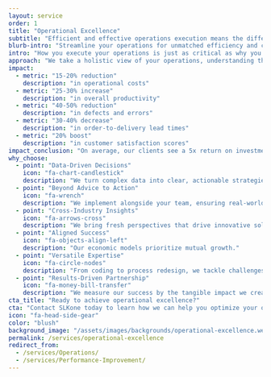 ```yaml
---
layout: service
order: 1
title: "Operational Excellence"
subtitle: "Efficient and effective operations execution means the difference between withstanding shocks, ensuring continuity, and satisfying customers. We help clients reduce complexity, codify options, and make decisions that improve on-time, on-cost, and on-quality metrics."
blurb-intro: "Streamline your operations for unmatched efficiency and customer delight."
intro: "How you execute your operations is just as critical as why you do it. SLKone simplifies operations, enhances decision-making, and improves performance in on-time delivery, cost control, and quality. We ensure your business can quickly adapt to market disruptions while maintaining consistency in customer satisfaction."
approach: "We take a holistic view of your operations, understanding that true excellence comes from the seamless integration of people, processes, and technology. Our data-driven methodology allows us to identify bottlenecks, inefficiencies, and opportunities for improvement across your entire value chain."
impact:
  - metric: "15-20% reduction"
    description: "in operational costs"
  - metric: "25-30% increase"
    description: "in overall productivity"
  - metric: "40-50% reduction"
    description: "in defects and errors"
  - metric: "30-40% decrease"
    description: "in order-to-delivery lead times"
  - metric: "20% boost"
    description: "in customer satisfaction scores"
impact_conclusion: "On average, our clients see a 5x return on investment within the first year of implementation. These improvements translate into tangible financial benefits, positioning your business for long-term success."
why_choose:
  - point: "Data-Driven Decisions"
    icon: "fa-chart-candlestick"
    description: "We turn complex data into clear, actionable strategies."
  - point: "Beyond Advice to Action"
    icon: "fa-wrench"
    description: "We implement alongside your team, ensuring real-world results."
  - point: "Cross-Industry Insights"
    icon: "fa-arrows-cross"
    description: "We bring fresh perspectives that drive innovative solutions."
  - point: "Aligned Success"
    icon: "fa-objects-align-left"
    description: "Our economic models prioritize mutual growth."
  - point: "Versatile Expertise"
    icon: "fa-circle-nodes"
    description: "From coding to process redesign, we tackle challenges across the operational spectrum."
  - point: "Results-Driven Partnership"
    icon: "fa-money-bill-transfer"
    description: "We measure our success by the tangible impact we create for your business."
cta_title: "Ready to achieve operational excellence?"
cta: "Contact SLKone today to learn how we can help you optimize your operations and drive sustainable growth."
icon: "fa-head-side-gear"
color: "blush"
background_image: "/assets/images/backgrounds/operational-excellence.webp"
permalink: /services/operational-excellence
redirect_from:
  - /services/Operations/
  - /services/Performance-Improvement/
---
```

